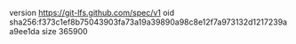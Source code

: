 version https://git-lfs.github.com/spec/v1
oid sha256:f373c1ef8b75043903fa73a19a39890a98c8e12f7a973132d1217239aa9ee1da
size 365900
